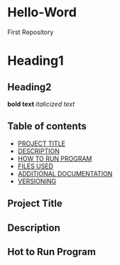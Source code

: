 # Hello-Word
First Repository

# Heading1
## Heading2
**bold text**
*italicized text*

## Table of contents
- [PROJECT TITLE](#project-title)
- [DESCRIPTION](#description)
- [HOW TO RUN PROGRAM](#how-to-run-program)
- [FILES USED](#files-used)
- [ADDITIONAL DOCUMENTATION](#additional-documentation)
- [VERSIONING](#versioning)

## Project Title

## Description

## Hot to Run Program
